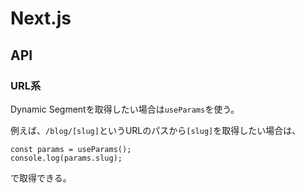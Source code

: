 # Next.js

## API

### URL系

Dynamic Segmentを取得したい場合は`useParams`を使う。

例えば、`/blog/[slug]`というURLのパスから`[slug]`を取得したい場合は、

```tsx
const params = useParams();
console.log(params.slug);
```

で取得できる。
